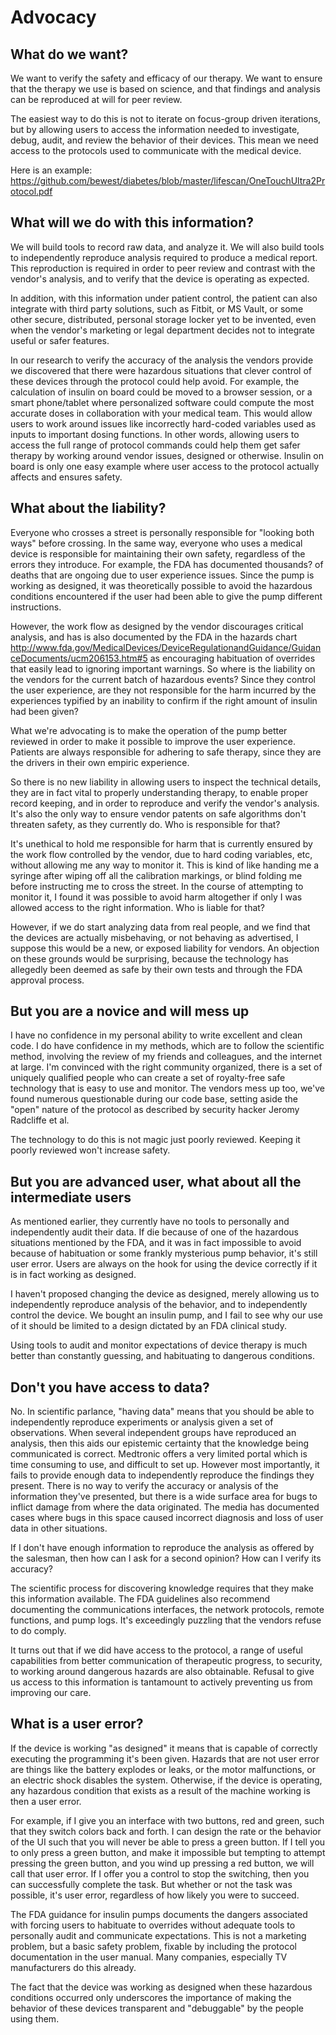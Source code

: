 
# Advocacy

## What do we want?

We want to verify the safety and efficacy of our therapy.  We want to
ensure that the therapy we use is based on science, and that findings
and analysis can be reproduced at will for peer review.

The easiest way to do this is not to iterate on focus-group driven
iterations, but by allowing users to access the information needed to
investigate, debug, audit, and review the behavior of their devices.
This mean we need access to the protocols used to communicate with the
medical device.

Here is an example:
https://github.com/bewest/diabetes/blob/master/lifescan/OneTouchUltra2Protocol.pdf

## What will we do with this information?

We will build tools to record raw data, and analyze it.  We will also
build tools to independently reproduce analysis required to produce a
medical report.  This reproduction is required in order to peer review
and contrast with the vendor's analysis, and to verify that the device
is operating as expected.

In addition, with this information under patient control, the patient
can also integrate with third party solutions, such as Fitbit, or MS
Vault, or some other secure, distributed, personal storage locker yet
to be invented, even when the vendor's marketing or legal department
decides not to integrate useful or safer features.

In our research to verify the accuracy of the analysis the vendors
provide we discovered that there were hazardous situations that clever
control of these devices through the protocol could help avoid.  For
example, the calculation of insulin on board could be moved to a
browser session, or a smart phone/tablet where personalized software
could compute the most accurate doses in collaboration with your
medical team.  This would allow users to work around issues like
incorrectly hard-coded variables used as inputs to important dosing
functions.  In other words, allowing users to access the full range of
protocol commands could help them get safer therapy by working around
vendor issues, designed or otherwise.  Insulin on board is only one
easy example where user access to the protocol actually affects
and ensures safety.

## What about the liability?

Everyone who crosses a street is personally responsible for "looking
both ways" before crossing.  In the same way, everyone who uses a
medical device is responsible for maintaining their own safety,
regardless of the errors they introduce.  For example, the FDA has
documented thousands? of deaths that are ongoing due to user
experience issues.  Since the pump is working as designed, it was
theoretically possible to avoid the hazardous conditions encountered
if the user had been able to give the pump different instructions.

However, the work flow as designed by the vendor discourages critical
analysis, and has is also documented by the FDA in the hazards chart
http://www.fda.gov/MedicalDevices/DeviceRegulationandGuidance/GuidanceDocuments/ucm206153.htm#5
as encouraging habituation of overrides that easily lead to ignoring
important warnings.
So where is the liability on the vendors for the current batch of
hazardous events?  Since they control the user experience, are they
not responsible for the harm incurred by the experiences typified by
an inability to confirm if the right amount of insulin had been given?

What we're advocating is to make the operation of the pump better
reviewed in order to make it possible to improve the user experience.
Patients are always responsible for adhering to safe therapy, since
they are the drivers in their own empiric experience.

So there is no new liability in allowing users to inspect the
technical details, they are in fact vital to properly understanding
therapy, to enable proper record keeping, and in order to reproduce
and verify the vendor's analysis.  It's also the only way to ensure
vendor patents on safe algorithms don't threaten safety, as they
currently do.  Who is responsible for that?

It's unethical to hold me responsible for harm that is currently
ensured by the work flow controlled by the vendor, due to hard coding
variables, etc, without allowing me any way to monitor it.  This is
kind of like handing me a syringe after wiping off all the calibration
markings, or blind folding me before instructing me to cross the
street.  In the course of attempting to monitor it, I found it was
possible to avoid harm altogether if only I was allowed access to the
right information.  Who is liable for that?

However, if we do start analyzing data from real people, and we find
that the devices are actually misbehaving, or not behaving as
advertised, I suppose this would be a new, or exposed liability for
vendors.  An objection on these grounds would be surprising, because
the technology has allegedly been deemed as safe by their own tests
and through the FDA approval process.

## But you are a novice and will mess up

I have no confidence in my personal ability to write excellent and
clean code.  I do have confidence in my methods, which are to follow
the scientific method, involving the review of my friends and
colleagues, and the internet at large.  I'm convinced with the right
community organized, there is a set of uniquely qualified people who
can create a set of royalty-free safe technology that is easy to use
and monitor.  The vendors mess up too, we've found numerous
questionable during our code base, setting aside the "open" nature of
the protocol as described by security hacker Jeromy Radcliffe et al.

The technology to do this is not magic just poorly reviewed.  Keeping
it poorly reviewed won't increase safety.

## But you are advanced user, what about all the intermediate users

As mentioned earlier, they currently have no tools to personally and
independently audit their data.  If die because of one of the
hazardous situations mentioned by the FDA, and it was in fact
impossible to avoid because of habituation or some frankly mysterious
pump behavior, it's still user error.  Users are always on the hook
for using the device correctly if it is in fact working as designed.

I haven't proposed changing the device as designed, merely allowing us
to independently reproduce analysis of the behavior, and to
independently control the device.  We bought an insulin pump, and I
fail to see why our use of it should be limited to a design dictated
by an FDA clinical study.

Using tools to audit and monitor expectations of device therapy is
much better than constantly guessing, and habituating to dangerous
conditions.

## Don't you have access to data?

No.  In scientific parlance, "having data" means that you should be
able to independently reproduce experiments or analysis given a set of
observations.  When several independent groups have reproduced an
analysis, then this aids our epistemic certainty that the knowledge
being communicated is correct.  Medtronic offers a very limited portal
which is time consuming to use, and difficult to set up.  However most
importantly, it fails to provide enough data to independently
reproduce the findings they present.  There is no way to verify the
accuracy or analysis of the information they've presented, but there
is a wide surface area for bugs to inflict damage from where the data
originated.  The media has documented cases where bugs in this space
caused incorrect diagnosis and loss of user data in other situations.

If I don't have enough information to reproduce the analysis as
offered by the salesman, then how can I ask for a second opinion?  How
can I verify its accuracy?

The scientific process for discovering knowledge requires that they
make this information available.  The FDA guidelines also recommend
documenting the communications interfaces, the network protocols,
remote functions, and pump logs.  It's exceedingly puzzling that the
vendors refuse to do comply.

It turns out that if we did have access to the protocol, a range of
useful capabilities from better communication of therapeutic progress,
to security, to working around dangerous hazards are also obtainable.
Refusal to give us access to this information is tantamount to
actively preventing us from improving our care.

## What is a user error?

If the device is working "as designed" it means that is capable of
correctly executing the programming it's been given.  Hazards that are
not user error are things like the battery explodes or leaks, or the
motor malfunctions, or an electric shock disables the system.
Otherwise, if the device is operating, any hazardous condition that
exists as a result of the machine working is then a user error.

For example, if I give you an interface with two buttons, red and
green, such that they switch colors back and forth.  I can design the
rate or the behavior of the UI such that you will never be able to
press a green button.  If I tell you to only press a green button, and
make it impossible but tempting to attempt pressing the green button,
and you wind up pressing a red button, we will call that user error.
If I offer you a control to stop the switching, then you can
successfully complete the task.  But whether or not the task was
possible, it's user error, regardless of how likely you were to
succeed.

The FDA guidance for insulin pumps documents the dangers associated
with forcing users to habituate to overrides without adequate tools to
personally audit and communicate expectations.  This is not a
marketing problem, but a basic safety problem, fixable by including the
protocol documentation in the user manual.  Many companies, especially
TV manufacturers do this already.

The fact that the device was working as designed when these hazardous
conditions occurred only underscores the importance of making the
behavior of these devices transparent and "debuggable" by the people
using them.
